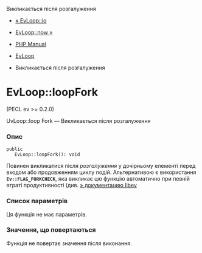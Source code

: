 Викликається після розгалуження

-   [« EvLoop::io](evloop.io.md)
    
-   [EvLoop::now »](evloop.now.md)
    
-   [PHP Manual](index.md)
    
-   [EvLoop](class.evloop.md)
    
-   Викликається після розгалуження
    

# EvLoop::loopFork

(PECL ev >= 0.2.0)

UvLoop::loop Fork — Викликається після розгалуження

### Опис

```methodsynopsis
public
   EvLoop::loopFork(): void
```

Повинен викликатися після *розгалуження* у дочірньому елементі перед входом або продовженням циклу подій. Альтернативою є використання **`Ev::FLAG_FORKCHECK`**, яка викликає цю функцію автоматично при певній втраті продуктивності (див. [» документацию libev](http://pod.tst.eu/http://cvs.schmorp.de/libev/ev.pod#FUNCTIONS_CONTROLLING_EVENT_LOOPS)

### Список параметрів

Ця функція не має параметрів.

### Значення, що повертаються

Функція не повертає значення після виконання.